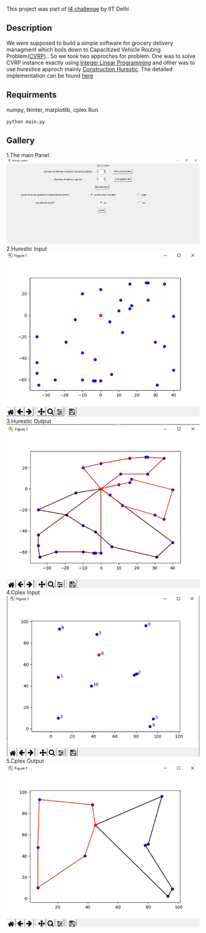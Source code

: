 This project was part of [I4 challenge](https://twitter.com/iitdelhi/status/1245606188718239745?s=20)  by IIT Delhi
## Description
We were supposed to build a simple software for grocery delivery managment which boils down to Capacitized Vehicle Routing Problem([CVRP](https://en.wikipedia.org/wiki/Vehicle_routing_problem))..
So we took two approches for problem. One was to solve CVRP instance exactly using [Integer Linear Programming](https://en.wikipedia.org/wiki/Integer_programming) and other was to use hurestice approch 
mainly [Construction Hurestic](https://en.wikipedia.org/wiki/Constructive_heuristic). The detailed implementation can be found [here](./gallery/report_i4_4.pdf)<br />
## Requirments
numpy, tkinter, matplotlib, cplex
Run<br />
<pre>
<code>python main.py</code>
</pre>
## Gallery
1.The main Panel<br />
![](./gallery/main_panel.png)
<br />
2.Hurestic Input<br />
![](./gallery/hi.png)
<br />
3.Hurestic Output<br />
![](./gallery/ho.png)
<br />
4.Cplex Input<br />
![](./gallery/ci.png)
<br />
5.Cplex Output<br />
![](./gallery/co.png)
